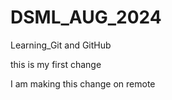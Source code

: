 # DSML_AUG_2024
 Learning_Git and GitHub
 
this is my first change

I am making this change on remote
